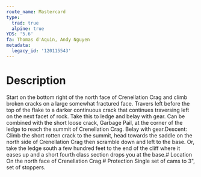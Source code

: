 ```yaml
---
route_name: Mastercard
type:
  trad: true
  alpine: true
YDS: '5.6'
fa: Thomas d'Aquin, Andy Nguyen
metadata:
  legacy_id: '120115543'
---
```

# Description
Start on the bottom right of the north face of Crenellation Crag and climb broken cracks on a large somewhat fractured face. Travers left before the top of the flake to a darker continuous crack that continues traversing left on the next facet of rock. Take this to ledge and belay with gear. Can be combined with the short loose crack, Garbage Pail, at the corner of the ledge to reach the summit of Crenellation Crag. Belay with gear.Descent: Climb the short rotten crack to the summit, head towards the saddle on the north side of Crenellation Crag then scramble down and left to the base. Or, take the ledge south a few hundred feet to the end of the cliff where it eases up and a short fourth class section drops you at the base.# Location
On the north face of Crenellation Crag.# Protection
Single set of cams to 3", set of stoppers.